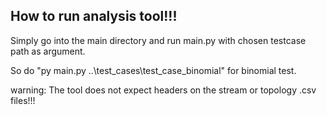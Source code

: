 ## How to run analysis tool!!!
Simply go into the main directory and run main.py with chosen testcase path as argument.

So do "py main.py ..\test_cases\test_case_binomial\" for binomial test. 

warning: The tool does not expect headers on the stream or topology .csv files!!!